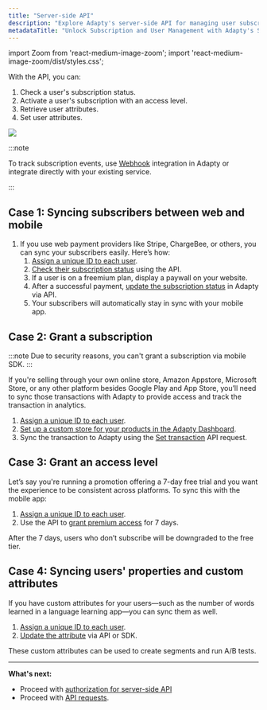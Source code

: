 ```yaml
---
title: "Server-side API"
description: "Explore Adapty's server-side API for managing user subscriptions, syncing subscribers across platforms, updating user attributes, and granting access levels. Learn how to integrate payments from web stores and customize user attributes for better segmentation and A/B testing."
metadataTitle: "Unlock Subscription and User Management with Adapty's Server-Side API"
---
```


import Zoom from 'react-medium-image-zoom';
import 'react-medium-image-zoom/dist/styles.css';

With the API, you can:

1. Check a user's subscription status.
2. Activate a user's subscription with an access level.
3. Retrieve user attributes.
4. Set user attributes.

<Zoom>
  <img src={require('./img/server.webp').default}
  style={{
    border: '1px solid #727272', /* border width and color */
    width: '700px', /* image width */
    display: 'block', /* for alignment */
    margin: '0 auto' /* center alignment */
  }}
/>
</Zoom>

<p> </p>

:::note

To track subscription events, use [Webhook](webhook) integration in Adapty or integrate directly with your existing service.

:::

## Case 1: Syncing subscribers between web and mobile

1. If you use web payment providers like Stripe, ChargeBee, or others, you can sync your subscribers easily. Here’s how:
   1. [Assign a unique ID to each user](identifying-users).
   2. [Check their subscription status](ss-get-profile) using the API.
   3. If a user is on a freemium plan, display a paywall on your website.
   4. After a successful payment, [update the subscription status](ss-set-transaction) in Adapty via API.
   5. Your subscribers will automatically stay in sync with your mobile app.

## Case 2: Grant a subscription

:::note
Due to security reasons, you can't grant a subscription via mobile SDK.
::: 

If you're selling through your own online store, Amazon Appstore, Microsoft Store, or any other platform besides Google Play and App Store, you’ll need to sync those transactions with Adapty to provide access and track the transaction in analytics.

1. [Assign a unique ID to each user](identifying-users).
2. [Set up a custom store for your products in the Adapty Dashboard](initial-custom).
3. Sync the transaction to Adapty using the [Set transaction](ss-set-transaction) API request.

## Case 3: Grant an access level

Let’s say you're running a promotion offering a 7-day free trial and you want the experience to be consistent across platforms. To sync this with the mobile app:

1. [Assign a unique ID to each user](identifying-users).
2. Use the API to [grant premium access](ss-grant-access-level) for 7 days.

After the 7 days, users who don’t subscribe will be downgraded to the free tier.

## Case 4: Syncing users' properties and custom attributes 

If you have custom attributes for your users—such as the number of words learned in a language learning app—you can sync them as well.

1. [Assign a unique ID to each user](identifying-users).
2. [Update the attribute](ss-update-profile) via API or SDK.

These custom attributes can be used to create segments and run A/B tests.

---

**What's next:**

- Proceed with [authorization for server-side API](ss-authorization)
- Proceed with [API requests](server-side-api-specs).

